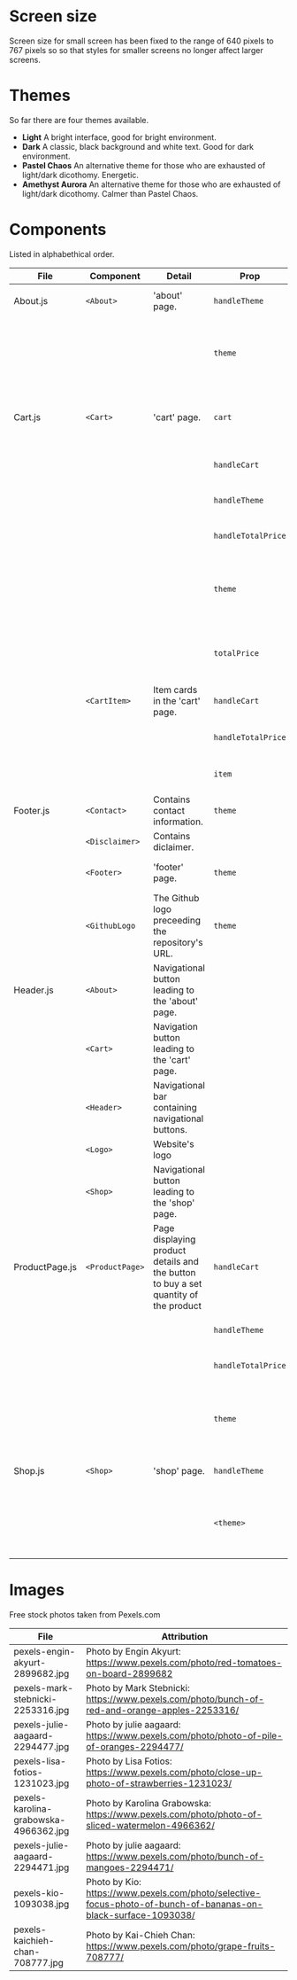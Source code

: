 <!-- @format -->

# Screen size

<!-- prettier-ignore -->
Screen size for small screen has been fixed to the range of 640 pixels to 767 pixels so so that styles for smaller screens no longer affect larger screens.

# Themes

So far there are four themes available.

<!-- prettier-ignore -->
-   **Light**
    A bright interface, good for bright environment.
-   **Dark** 
    A classic, black background and white text. Good for dark environment.
-   **Pastel Chaos**
    An alternative theme for those who are exhausted of light/dark dicothomy. Energetic.
-   **Amethyst Aurora** 
    An alternative theme for those who are exhausted of light/dark dicothomy. Calmer than Pastel Chaos.

# Components

Listed in alphabethical order.

| File           | Component       | Detail                                                                              | Prop               | Explanation                                                |
| -------------- | --------------- | ----------------------------------------------------------------------------------- | ------------------ | ---------------------------------------------------------- |
| About.js       | `<About>`       | 'about' page.                                                                       | `handleTheme`      | Function. Passed to `<Footer>`                             |
|                |                 |                                                                                     | `theme`            | String. Decides page's colour palet. Passed to `<Footer>`. |
| Cart.js        | `<Cart>`        | 'cart' page.                                                                        | `cart`             | Array. Contains items user put in the cart.                |
|                |                 |                                                                                     | `handleCart`       | Function. Passed to `<CartItem>`.                          |
|                |                 |                                                                                     | `handleTheme`      | Function. Passed to `<Footer>`                             |
|                |                 |                                                                                     | `handleTotalPrice` | Function. Passed to `<CartItem>`.                          |
|                |                 |                                                                                     | `theme`            | String. Decides page's colour palet. Passed to `<Footer>`. |
|                |                 |                                                                                     | `totalPrice`       | Number. Total price of all items currently in the cart.    |
|                | `<CartItem>`    | Item cards in the 'cart' page.                                                      | `handleCart`       | Function. Manipulates cart.                                |
|                |                 |                                                                                     | `handleTotalPrice` | Function. Manipulates totalPrice                           |
|                |                 |                                                                                     | `item`             | Object. Item displayed in the card.                        |
| Footer.js      | `<Contact>`     | Contains contact information.                                                       | `theme`            | String. Passed to `<GithubLogo>`.                          |
|                | `<Disclaimer>`  | Contains diclaimer.                                                                 |                    |                                                            |
|                | `<Footer>`      | 'footer' page.                                                                      | `theme`            | String. Passed to `<Contact>`.                             |
|                | `<GithubLogo`   | The Github logo preceeding the repository's URL.                                    | `theme`            | String. Decides which variant of the logo appears.         |
| Header.js      | `<About>`       | Navigational button leading to the 'about' page.                                    |                    |                                                            |
|                | `<Cart>`        | Navigation button leading to the 'cart' page.                                       |                    |                                                            |
|                | `<Header>`      | Navigational bar containing navigational buttons.                                   |                    |                                                            |
|                | `<Logo>`        | Website's logo                                                                      |                    |                                                            |
|                | `<Shop>`        | Navigational button leading to the 'shop' page.                                     |                    |                                                            |
| ProductPage.js | `<ProductPage>` | Page displaying product details and the button to buy a set quantity of the product | `handleCart`       | Function. Manipulates cart.                                |
|                |                 |                                                                                     | `handleTheme`      | Function. Passed to `<Footer>`                             |
|                |                 |                                                                                     | `handleTotalPrice` | Function. Manipulates total price.                         |
|                |                 |                                                                                     | `theme`            | String. Decides page's colour palet. Passed to `<Footer>`. |
| Shop.js        | `<Shop>`        | 'shop' page.                                                                        | `handleTheme`      | Function. Passed to `<Footer>`                             |
|                |                 |                                                                                     | `<theme>`          | String. Decides page's colour palet. Passed to `<Footer>`. |

# Images

Free stock photos taken from Pexels.com

| File                                  | Attribution                                                                                                    |
| ------------------------------------- | -------------------------------------------------------------------------------------------------------------- |
| pexels-engin-akyurt-2899682.jpg       | Photo by Engin Akyurt: https://www.pexels.com/photo/red-tomatoes-on-board-2899682                              |
| pexels-mark-stebnicki-2253316.jpg     | Photo by Mark Stebnicki: https://www.pexels.com/photo/bunch-of-red-and-orange-apples-2253316/                  |
| pexels-julie-aagaard-2294477.jpg      | Photo by julie aagaard: https://www.pexels.com/photo/photo-of-pile-of-oranges-2294477/                         |
| pexels-lisa-fotios-1231023.jpg        | Photo by Lisa Fotios: https://www.pexels.com/photo/close-up-photo-of-strawberries-1231023/                     |
| pexels-karolina-grabowska-4966362.jpg | Photo by Karolina Grabowska: https://www.pexels.com/photo/photo-of-sliced-watermelon-4966362/                  |
| pexels-julie-aagaard-2294471.jpg      | Photo by julie aagaard: https://www.pexels.com/photo/bunch-of-mangoes-2294471/                                 |
| pexels-kio-1093038.jpg                | Photo by Kio: https://www.pexels.com/photo/selective-focus-photo-of-bunch-of-bananas-on-black-surface-1093038/ |
| pexels-kaichieh-chan-708777.jpg       | Photo by Kai-Chieh Chan: https://www.pexels.com/photo/grape-fruits-708777/                                     |
